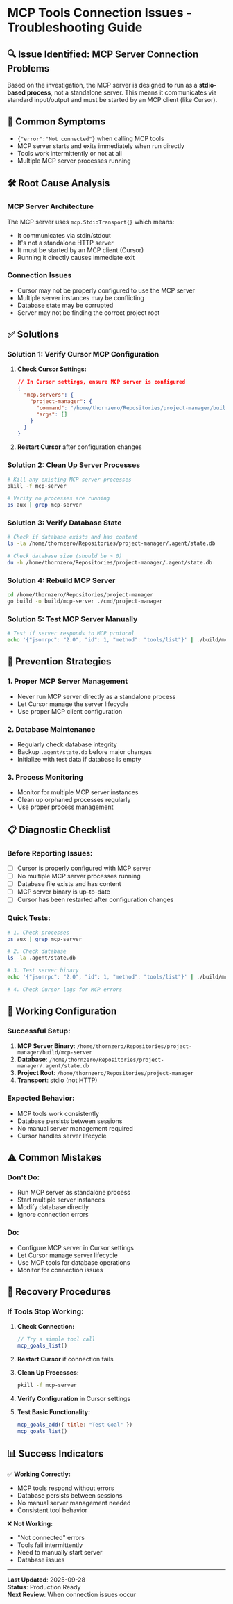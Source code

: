 # MCP Tools Connection Issues - Troubleshooting Guide

## 🔍 **Issue Identified: MCP Server Connection Problems**

Based on the investigation, the MCP server is designed to run as a **stdio-based process**, not a standalone server. This means it communicates via standard input/output and must be started by an MCP client (like Cursor).

## 🚨 **Common Symptoms**

- `{"error":"Not connected"}` when calling MCP tools
- MCP server starts and exits immediately when run directly
- Tools work intermittently or not at all
- Multiple MCP server processes running

## 🛠️ **Root Cause Analysis**

### **MCP Server Architecture**
The MCP server uses `mcp.StdioTransport{}` which means:
- It communicates via stdin/stdout
- It's not a standalone HTTP server
- It must be started by an MCP client (Cursor)
- Running it directly causes immediate exit

### **Connection Issues**
- Cursor may not be properly configured to use the MCP server
- Multiple server instances may be conflicting
- Database state may be corrupted
- Server may not be finding the correct project root

## ✅ **Solutions**

### **Solution 1: Verify Cursor MCP Configuration**

1. **Check Cursor Settings:**
   ```json
   // In Cursor settings, ensure MCP server is configured
   {
     "mcp.servers": {
       "project-manager": {
         "command": "/home/thornzero/Repositories/project-manager/build/mcp-server",
         "args": []
       }
     }
   }
   ```

2. **Restart Cursor** after configuration changes

### **Solution 2: Clean Up Server Processes**

```bash
# Kill any existing MCP server processes
pkill -f mcp-server

# Verify no processes are running
ps aux | grep mcp-server
```

### **Solution 3: Verify Database State**

```bash
# Check if database exists and has content
ls -la /home/thornzero/Repositories/project-manager/.agent/state.db

# Check database size (should be > 0)
du -h /home/thornzero/Repositories/project-manager/.agent/state.db
```

### **Solution 4: Rebuild MCP Server**

```bash
cd /home/thornzero/Repositories/project-manager
go build -o build/mcp-server ./cmd/project-manager
```

### **Solution 5: Test MCP Server Manually**

```bash
# Test if server responds to MCP protocol
echo '{"jsonrpc": "2.0", "id": 1, "method": "tools/list"}' | ./build/mcp-server
```

## 🔧 **Prevention Strategies**

### **1. Proper MCP Server Management**
- Never run MCP server directly as a standalone process
- Let Cursor manage the server lifecycle
- Use proper MCP client configuration

### **2. Database Maintenance**
- Regularly check database integrity
- Backup `.agent/state.db` before major changes
- Initialize with test data if database is empty

### **3. Process Monitoring**
- Monitor for multiple MCP server instances
- Clean up orphaned processes regularly
- Use proper process management

## 📋 **Diagnostic Checklist**

### **Before Reporting Issues:**

- [ ] Cursor is properly configured with MCP server
- [ ] No multiple MCP server processes running
- [ ] Database file exists and has content
- [ ] MCP server binary is up-to-date
- [ ] Cursor has been restarted after configuration changes

### **Quick Tests:**

```bash
# 1. Check processes
ps aux | grep mcp-server

# 2. Check database
ls -la .agent/state.db

# 3. Test server binary
echo '{"jsonrpc": "2.0", "id": 1, "method": "tools/list"}' | ./build/mcp-server

# 4. Check Cursor logs for MCP errors
```

## 🚀 **Working Configuration**

### **Successful Setup:**
1. **MCP Server Binary**: `/home/thornzero/Repositories/project-manager/build/mcp-server`
2. **Database**: `/home/thornzero/Repositories/project-manager/.agent/state.db`
3. **Project Root**: `/home/thornzero/Repositories/project-manager`
4. **Transport**: stdio (not HTTP)

### **Expected Behavior:**
- MCP tools work consistently
- Database persists between sessions
- No manual server management required
- Cursor handles server lifecycle

## ⚠️ **Common Mistakes**

### **Don't Do:**
- Run MCP server as standalone process
- Start multiple server instances
- Modify database directly
- Ignore connection errors

### **Do:**
- Configure MCP server in Cursor settings
- Let Cursor manage server lifecycle
- Use MCP tools for database operations
- Monitor for connection issues

## 🔄 **Recovery Procedures**

### **If Tools Stop Working:**

1. **Check Connection:**
   ```javascript
   // Try a simple tool call
   mcp_goals_list()
   ```

2. **Restart Cursor** if connection fails

3. **Clean Up Processes:**
   ```bash
   pkill -f mcp-server
   ```

4. **Verify Configuration** in Cursor settings

5. **Test Basic Functionality:**
   ```javascript
   mcp_goals_add({ title: "Test Goal" })
   mcp_goals_list()
   ```

## 📊 **Success Indicators**

✅ **Working Correctly:**
- MCP tools respond without errors
- Database persists between sessions
- No manual server management needed
- Consistent tool behavior

❌ **Not Working:**
- "Not connected" errors
- Tools fail intermittently
- Need to manually start server
- Database issues

---

**Last Updated**: 2025-09-28  
**Status**: Production Ready  
**Next Review**: When connection issues occur

